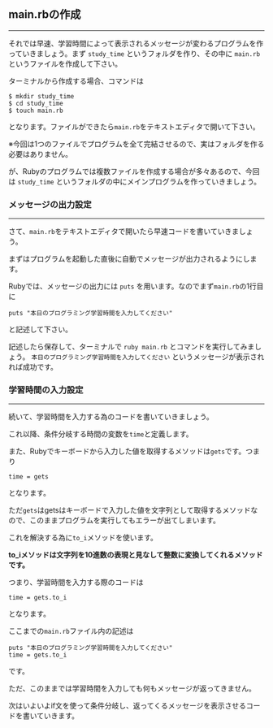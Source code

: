 ## main.rbの作成
****

  
それでは早速、学習時間によって表示されるメッセージが変わるプログラムを作っていきましょう。まず `study_time` というフォルダを作り、その中に
`main.rb` というファイルを作成して下さい。

ターミナルから作成する場合、コマンドは
```
$ mkdir study_time
$ cd study_time
$ touch main.rb
```
となります。ファイルができたら`main.rb`をテキストエディタで開いて下さい。

※今回は1つのファイルでプログラムを全て完結させるので、実はフォルダを作る必要はありません。

が、Rubyのプログラムでは複数ファイルを作成する場合が多々あるので、今回は `study_time` というフォルダの中にメインプログラムを作っていきましょう。  


### メッセージの出力設定
****

さて、`main.rb`をテキストエディタで開いたら早速コードを書いていきましょう。

まずはプログラムを起動した直後に自動でメッセージが出力されるようにします。

Rubyでは、メッセージの出力には `puts` を用います。なのでまず`main.rb`の1行目に

```
puts "本日のプログラミング学習時間を入力してください"
```
と記述して下さい。

記述したら保存して、ターミナルで `ruby main.rb` とコマンドを実行してみましょう。
`本日のプログラミング学習時間を入力してください`
というメッセージが表示されれば成功です。  


### 学習時間の入力設定
****

続いて、学習時間を入力する為のコードを書いていきましょう。

これ以降、条件分岐する時間の変数を`time`と定義します。

また、Rubyでキーボードから入力した値を取得するメソッドは`gets`です。つまり

`time = gets`

となります。


ただ`gets`はgetsはキーボードで入力した値を文字列として取得するメソッドなので、このままプログラムを実行してもエラーが出てしまいます。

これを解決する為に`to_i`メソッドを使います。

**to_iメソッドは文字列を10進数の表現と見なして整数に変換してくれるメソッドです。**


つまり、学習時間を入力する際のコードは

`time = gets.to_i`

となります。

ここまでの`main.rb`ファイル内の記述は

```
puts "本日のプログラミング学習時間を入力してください"
time = gets.to_i
```

です。


ただ、このままでは学習時間を入力しても何もメッセージが返ってきません。

次はいよいよif文を使って条件分岐し、返ってくるメッセージを表示させるコードを書いていきます。
